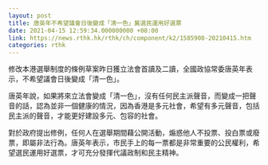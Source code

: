 ```yaml
---
layout: post
title: 唐英年不希望議會日後變成「清一色」冀選民運用好選票
date: 2021-04-15 12:59:34.000000000 +08:00
link: https://news.rthk.hk/rthk/ch/component/k2/1585908-20210415.htm
categories: rthk
---
```


修改本港選舉制度的條例草案昨日獲立法會首讀及二讀，全國政協常委唐英年表示，不希望議會日後變成「清一色」。

唐英年說，如果將來立法會變成「清一色」，沒有任何民主派聲音，而變成一把聲音的話，認為並非一個健康的情況，因為香港是多元社會，希望有多元聲音，包括民主派的聲音，才能更好建設多元、包容的社會。

對於政府提出修例，任何人在選舉期間藉公開活動，煽惑他人不投票、投白票或廢票，即屬非法行為。唐英年表示，市民手上的每一票都是非常重要的公民權利，希望選民運用好選票，才可充分發揮代議政制和民主精神。
